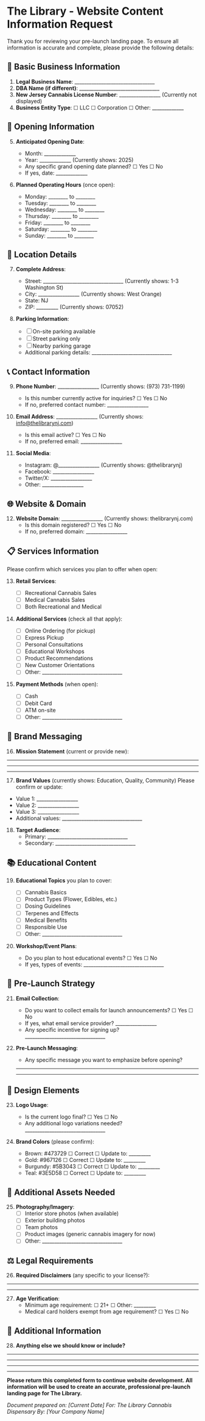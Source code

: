 # The Library - Website Content Information Request

Thank you for reviewing your pre-launch landing page. To ensure all information is accurate and complete, please provide the following details:

## 🏢 Basic Business Information

1. **Legal Business Name**: _________________________________
2. **DBA Name (if different)**: _________________________________
3. **New Jersey Cannabis License Number**: _________________ (Currently not displayed)
4. **Business Entity Type**: ☐ LLC ☐ Corporation ☐ Other: _____________

## 📅 Opening Information

5. **Anticipated Opening Date**: 
   - Month: _____________
   - Year: _____________ (Currently shows: 2025)
   - Any specific grand opening date planned? ☐ Yes ☐ No
   - If yes, date: _____________

6. **Planned Operating Hours** (once open):
   - Monday: ________ to ________
   - Tuesday: ________ to ________
   - Wednesday: ________ to ________
   - Thursday: ________ to ________
   - Friday: ________ to ________
   - Saturday: ________ to ________
   - Sunday: ________ to ________

## 📍 Location Details

7. **Complete Address**:
   - Street: _________________________________ (Currently shows: 1-3 Washington St)
   - City: _________________ (Currently shows: West Orange)
   - State: NJ
   - ZIP: _________ (Currently shows: 07052)

8. **Parking Information**:
   - ☐ On-site parking available
   - ☐ Street parking only
   - ☐ Nearby parking garage
   - Additional parking details: _________________________________

## 📞 Contact Information

9. **Phone Number**: _________________ (Currently shows: (973) 731-1199)
   - Is this number currently active for inquiries? ☐ Yes ☐ No
   - If no, preferred contact number: _________________

10. **Email Address**: _________________ (Currently shows: info@thelibrarynj.com)
    - Is this email active? ☐ Yes ☐ No
    - If no, preferred email: _________________

11. **Social Media**:
    - Instagram: @_________________ (Currently shows: @thelibrarynj)
    - Facebook: _________________
    - Twitter/X: _________________
    - Other: _________________

## 🌐 Website & Domain

12. **Website Domain**: _________________ (Currently shows: thelibrarynj.com)
    - Is this domain registered? ☐ Yes ☐ No
    - If no, preferred domain: _________________

## 📋 Services Information

Please confirm which services you plan to offer when open:

13. **Retail Services**:
    - ☐ Recreational Cannabis Sales
    - ☐ Medical Cannabis Sales
    - ☐ Both Recreational and Medical

14. **Additional Services** (check all that apply):
    - ☐ Online Ordering (for pickup)
    - ☐ Express Pickup
    - ☐ Personal Consultations
    - ☐ Educational Workshops
    - ☐ Product Recommendations
    - ☐ New Customer Orientations
    - ☐ Other: _________________________________

15. **Payment Methods** (when open):
    - ☐ Cash
    - ☐ Debit Card
    - ☐ ATM on-site
    - ☐ Other: _________________________________

## 🎯 Brand Messaging

16. **Mission Statement** (current or provide new):
_____________________________________________________________
_____________________________________________________________
_____________________________________________________________

17. **Brand Values** (currently shows: Education, Quality, Community)
Please confirm or update:
- Value 1: _________________
- Value 2: _________________
- Value 3: _________________
- Additional values: _________________________________

18. **Target Audience**:
    - Primary: _________________________________
    - Secondary: _________________________________

## 📚 Educational Content

19. **Educational Topics** you plan to cover:
    - ☐ Cannabis Basics
    - ☐ Product Types (Flower, Edibles, etc.)
    - ☐ Dosing Guidelines
    - ☐ Terpenes and Effects
    - ☐ Medical Benefits
    - ☐ Responsible Use
    - ☐ Other: _________________________________

20. **Workshop/Event Plans**:
    - Do you plan to host educational events? ☐ Yes ☐ No
    - If yes, types of events: _________________________________

## 📧 Pre-Launch Strategy

21. **Email Collection**:
    - Do you want to collect emails for launch announcements? ☐ Yes ☐ No
    - If yes, what email service provider? _________________
    - Any specific incentive for signing up? _________________________________

22. **Pre-Launch Messaging**:
    - Any specific message you want to emphasize before opening?
    _____________________________________________________________
    _____________________________________________________________

## 🎨 Design Elements

23. **Logo Usage**:
    - Is the current logo final? ☐ Yes ☐ No
    - Any additional logo variations needed? _________________________________

24. **Brand Colors** (please confirm):
    - Brown: #473729 ☐ Correct ☐ Update to: _________
    - Gold: #967126 ☐ Correct ☐ Update to: _________
    - Burgundy: #5B3043 ☐ Correct ☐ Update to: _________
    - Teal: #3E5D58 ☐ Correct ☐ Update to: _________

## 📸 Additional Assets Needed

25. **Photography/Imagery**:
    - ☐ Interior store photos (when available)
    - ☐ Exterior building photos
    - ☐ Team photos
    - ☐ Product images (generic cannabis imagery for now)
    - ☐ Other: _________________________________

## ⚖️ Legal Requirements

26. **Required Disclaimers** (any specific to your license?):
_____________________________________________________________
_____________________________________________________________

27. **Age Verification**:
    - Minimum age requirement: ☐ 21+ ☐ Other: _________
    - Medical card holders exempt from age requirement? ☐ Yes ☐ No

## 📝 Additional Information

28. **Anything else we should know or include?**
_____________________________________________________________
_____________________________________________________________
_____________________________________________________________

---

**Please return this completed form to continue website development. All information will be used to create an accurate, professional pre-launch landing page for The Library.**

*Document prepared on: [Current Date]*
*For: The Library Cannabis Dispensary*
*By: [Your Company Name]*